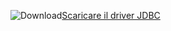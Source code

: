 ![Download](../ssdt/media/download.png)[Scaricare il driver JDBC](https://go.microsoft.com/fwlink/?linkid=852460)
